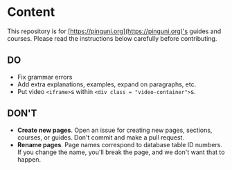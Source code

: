 # Content

This repository is for [https://pinguni.org](https://pinguni.org)'s guides and courses.  Please read the instructions below carefully before contributing.

## DO
- Fix grammar errors
- Add extra explanations, examples, expand on paragraphs, etc.
- Put video `<iframe>`s within `<div class = "video-container">`s.

## DON'T
- **Create new pages**.  Open an issue for creating new pages, sections, courses, or guides.  Don't commit and make a pull request.
- **Rename pages**.  Page names correspond to database table ID numbers.  If you change the name, you'll break the page, and we don't want that to happen.
